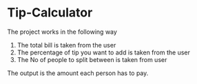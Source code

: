 # Tip-Calculator
The project works in the following way
1. The total bill is taken from the user
2. The percentage of tip you want to add is taken from the user
3. The No of people to split between is taken from user

The output is the amount each person has to pay.
